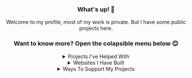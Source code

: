 <div align="center">
  <h3>What's up! 👋</h3>
  <p>Welcome to my profile, most of my work is private. But I have some public projects here.</p>

### Want to know more? Open the colapsible menu below 😊

<details>
  <summary>Projects I've Helped With</summary>
  
[![ReadMe Card](https://github-readme-stats.vercel.app/api/pin/?username=nickspaargaren&repo=no-google)](https://github.com/nickspaargaren/no-google)
[![ReadMe Card](https://github-readme-stats.vercel.app/api/pin/?username=nickspaargaren&repo=no-amazon)](https://github.com/nickspaargaren/no-amazon)

</details>



<details>
  <summary>Websites I Have Built</summary> <br>
  
[![ReadMe Card](https://github-readme-stats.vercel.app/api/pin/?username=itsmat32143&repo=Bannedapps.uk)](https://github.com/itsmat32143/Bannedapps.uk)
[![ReadMe Card](https://github-readme-stats.vercel.app/api/pin/?username=itsmat32143&repo=Block)](https://github.com/itsmat32143/Block)
[![ReadMe Card](https://github-readme-stats.vercel.app/api/pin/?username=itsmat32143&repo=Trainingroomni)](https://github.com/itsmat32143/Trainingroomni)
[![ReadMe Card](https://github-readme-stats.vercel.app/api/pin/?username=itsmat32143&repo=Shop)](https://github.com/itsmat32143/Shop)


</details>



<details>
  <summary>Ways To Support My Projects</summary> <br>

[Buy Me A Beer](https://www.buymeacoffee.com/itsmat32143) <br>
[Paypal](https://paypal.com) <br> <br>

[Download Brave](https://laptop-updates.brave.com/download/ITS458) <br>
[Brave Rewards](https://brave.com/tip-with-brave/) <br>
Basic Attention Token - 0xa537638838a4F220a09e2C666D2d4B8E2EEB7BDd <br> <br>

Bitcoin
1EGEucXT1sNQeDCfiFC8pFQ6VUXNZ6pyFy
Please send at least ฿ 0.0001 BTC

Dash
XsvhsQSp4EtthxhX1MV5bFM3QgE2TqVWWo
Please send at least 0.0001 DASH

Ether
0xa537638838a4F220a09e2C666D2d4B8E2EEB7BDd
Please send at least Ξ 0.0001 ETH

Litecoin
LM2qH3hv7Q6bKvsNoCuqudkjuYLayNr6yq
Please send at least Ł 0.0001 LTC

Bitcoin Cash
1HTFijbA7iypd3uE4MuGqLYwAEz2JTjRYF
Please send at least 0.0001 BCH

Bitcoin Gold
GfxtYsGqXtDvoyAR6oKLnn4iBsaZkDLcZF
Please send at least 0.0001 BTG

XRP
rMdG3ju8pgyVh29ELPWaDuA74CpWW6Fxns
1593621033
Please send at least 0.0001 XRP

</details>
















<!--
**itsmat32143/itsmat32143** is a ✨ _special_ ✨ repository because its `README.md` (this file) appears on your GitHub profile.

Here are some ideas to get you started:

- 🔭 I’m currently working on ...
- 🌱 I’m currently learning ...
- 👯 I’m looking to collaborate on ...
- 🤔 I’m looking for help with ...
- 💬 Ask me about ...
- 📫 How to reach me: ... Da phone
- 😄 Pronouns: ...
- ⚡ Fun fact: ...
-->
